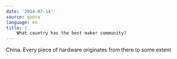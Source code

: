 ```yaml
---
date: '2014-07-14'
source: quora
language: en
title: |
    What country has the best maker community?
---
```


China. Every piece of hardware originates from there to some extent
